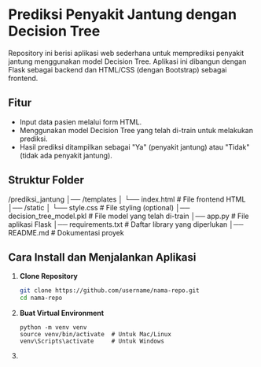 # Prediksi Penyakit Jantung dengan Decision Tree

Repository ini berisi aplikasi web sederhana untuk memprediksi penyakit jantung menggunakan model Decision Tree. Aplikasi ini dibangun dengan Flask sebagai backend dan HTML/CSS (dengan Bootstrap) sebagai frontend.

## Fitur
- Input data pasien melalui form HTML.
- Menggunakan model Decision Tree yang telah di-train untuk melakukan prediksi.
- Hasil prediksi ditampilkan sebagai "Ya" (penyakit jantung) atau "Tidak" (tidak ada penyakit jantung).

## Struktur Folder
/prediksi_jantung
│── /templates
│   └── index.html       # File frontend HTML
│── /static
│   └── style.css        # File styling (optional)
│── decision_tree_model.pkl  # File model yang telah di-train
│── app.py               # File aplikasi Flask
│── requirements.txt     # Daftar library yang diperlukan
│── README.md            # Dokumentasi proyek

## Cara Install dan Menjalankan Aplikasi

1. **Clone Repository**
   ```bash
   git clone https://github.com/username/nama-repo.git
   cd nama-repo
2. **Buat Virtual Environment**
   ```
   python -m venv venv
   source venv/bin/activate  # Untuk Mac/Linux
   venv\Scripts\activate     # Untuk Windows

3. 
